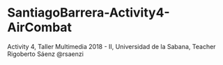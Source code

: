 # SantiagoBarrera-Activity4-AirCombat
Activity 4, Taller Multimedia 2018 - II, Universidad de la Sabana, Teacher Rigoberto Sáenz @rsaenzi
